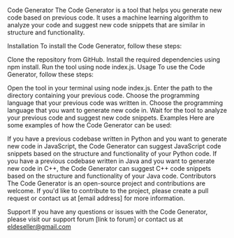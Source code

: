 Code Generator
The Code Generator is a tool that helps you generate new code based on previous code. It uses a machine learning algorithm to analyze your code and suggest new code snippets that are similar in structure and functionality.

Installation
To install the Code Generator, follow these steps:

Clone the repository from GitHub.
Install the required dependencies using npm install.
Run the tool using node index.js.
Usage
To use the Code Generator, follow these steps:

Open the tool in your terminal using node index.js.
Enter the path to the directory containing your previous code.
Choose the programming language that your previous code was written in.
Choose the programming language that you want to generate new code in.
Wait for the tool to analyze your previous code and suggest new code snippets.
Examples
Here are some examples of how the Code Generator can be used:

If you have a previous codebase written in Python and you want to generate new code in JavaScript, the Code Generator can suggest JavaScript code snippets based on the structure and functionality of your Python code.
If you have a previous codebase written in Java and you want to generate new code in C++, the Code Generator can suggest C++ code snippets based on the structure and functionality of your Java code.
Contributors
The Code Generator is an open-source project and contributions are welcome. If you'd like to contribute to the project, please create a pull request or contact us at [email address] for more information.

Support
If you have any questions or issues with the Code Generator, please visit our support forum [link to forum] or contact us at eldeseller@gmail.com
